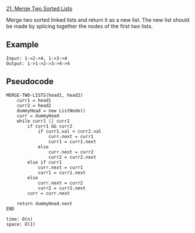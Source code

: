 [21. Merge Two Sorted Lists](https://leetcode.com/problems/merge-two-sorted-lists/)

Merge two sorted linked lists and return it as a new list. The new list should be made by splicing together the nodes of the first two lists.

## Example

```
Input: 1->2->4, 1->3->4
Output: 1->1->2->3->4->4
```

## Pseudocode

```
MERGE-TWO-LISTS(head1, head2)
    curr1 = head1
    curr2 = head2
    dummyHead = new ListNode()
    curr = dummyHead
    while curr1 || curr2
        if curr1 && curr2
            if curr1.val < curr2.val
                curr.next = curr1
                curr1 = curr1.next
            else
                curr.next = curr2
                curr2 = curr2.next
        else if curr1
            curr.next = curr1
            curr1 = curr1.next
        else
            curr.next = curr2
            curr2 = curr2.next
        curr = curr.next

    return dummyHead.next
END

time: O(n)
space: O(1)
```
